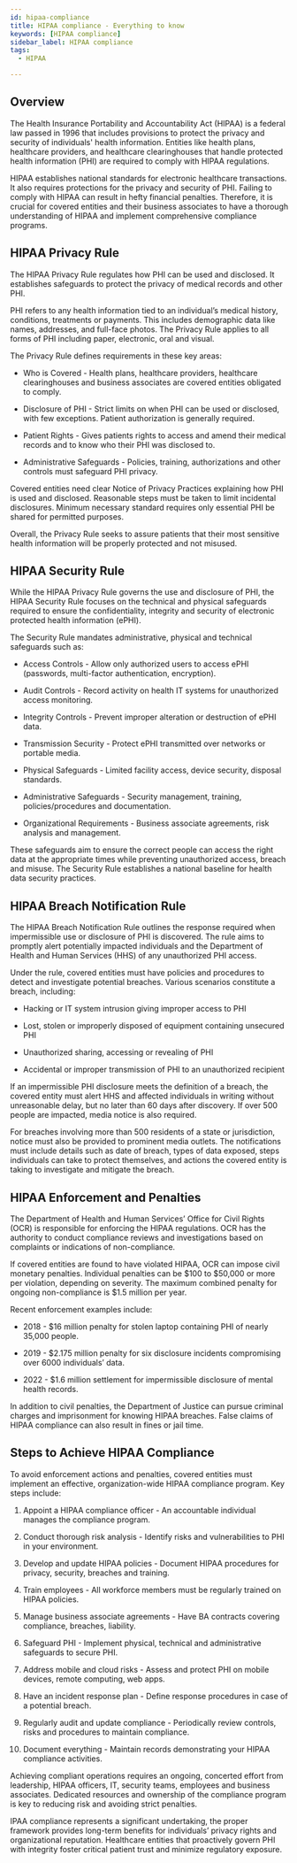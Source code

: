 ```yaml
---
id: hipaa-compliance
title: HIPAA compliance - Everything to know
keywords: [HIPAA compliance]
sidebar_label: HIPAA compliance
tags:
  - HIPAA

---
```

## Overview 



The Health Insurance Portability and Accountability Act (HIPAA) is a federal law passed in 1996 that includes provisions to protect the privacy and security of individuals' health information. Entities like health plans, healthcare providers, and healthcare clearinghouses that handle protected health information (PHI) are required to comply with HIPAA regulations. 

HIPAA establishes national standards for electronic healthcare transactions. It also requires protections for the privacy and security of PHI. Failing to comply with HIPAA can result in hefty financial penalties. Therefore, it is crucial for covered entities and their business associates to have a thorough understanding of HIPAA and implement comprehensive compliance programs.


## HIPAA Privacy Rule

The HIPAA Privacy Rule regulates how PHI can be used and disclosed. It establishes safeguards to protect the privacy of medical records and other PHI.

PHI refers to any health information tied to an individual’s medical history, conditions, treatments or payments. This includes demographic data like names, addresses, and full-face photos. The Privacy Rule applies to all forms of PHI including paper, electronic, oral and visual.

The Privacy Rule defines requirements in these key areas:

- Who is Covered - Health plans, healthcare providers, healthcare clearinghouses and business associates are covered entities obligated to comply.  

- Disclosure of PHI - Strict limits on when PHI can be used or disclosed, with few exceptions. Patient authorization is generally required.

- Patient Rights - Gives patients rights to access and amend their medical records and to know who their PHI was disclosed to.

- Administrative Safeguards - Policies, training, authorizations and other controls must safeguard PHI privacy. 

Covered entities need clear Notice of Privacy Practices explaining how PHI is used and disclosed. Reasonable steps must be taken to limit incidental disclosures. Minimum necessary standard requires only essential PHI be shared for permitted purposes. 

Overall, the Privacy Rule seeks to assure patients that their most sensitive health information will be properly protected and not misused.

## HIPAA Security Rule 

While the HIPAA Privacy Rule governs the use and disclosure of PHI, the HIPAA Security Rule focuses on the technical and physical safeguards required to ensure the confidentiality, integrity and security of electronic protected health information (ePHI).

The Security Rule mandates administrative, physical and technical safeguards such as:

- Access Controls - Allow only authorized users to access ePHI (passwords, multi-factor authentication, encryption).

- Audit Controls - Record activity on health IT systems for unauthorized access monitoring.

- Integrity Controls - Prevent improper alteration or destruction of ePHI data.

- Transmission Security - Protect ePHI transmitted over networks or portable media.

- Physical Safeguards - Limited facility access, device security, disposal standards. 

- Administrative Safeguards - Security management, training, policies/procedures and documentation.

- Organizational Requirements - Business associate agreements, risk analysis and management.

These safeguards aim to ensure the correct people can access the right data at the appropriate times while preventing unauthorized access, breach and misuse. The Security Rule establishes a national baseline for health data security practices.

## HIPAA Breach Notification Rule

The HIPAA Breach Notification Rule outlines the response required when impermissible use or disclosure of PHI is discovered. The rule aims to promptly alert potentially impacted individuals and the Department of Health and Human Services (HHS) of any unauthorized PHI access.

Under the rule, covered entities must have policies and procedures to detect and investigate potential breaches. Various scenarios constitute a breach, including:

- Hacking or IT system intrusion giving improper access to PHI

- Lost, stolen or improperly disposed of equipment containing unsecured PHI

- Unauthorized sharing, accessing or revealing of PHI 

- Accidental or improper transmission of PHI to an unauthorized recipient

If an impermissible PHI disclosure meets the definition of a breach, the covered entity must alert HHS and affected individuals in writing without unreasonable delay, but no later than 60 days after discovery. If over 500 people are impacted, media notice is also required. 

For breaches involving more than 500 residents of a state or jurisdiction, notice must also be provided to prominent media outlets. The notifications must include details such as date of breach, types of data exposed, steps individuals can take to protect themselves, and actions the covered entity is taking to investigate and mitigate the breach.

## HIPAA Enforcement and Penalties 

The Department of Health and Human Services’ Office for Civil Rights (OCR) is responsible for enforcing the HIPAA regulations. OCR has the authority to conduct compliance reviews and investigations based on complaints or indications of non-compliance. 

If covered entities are found to have violated HIPAA, OCR can impose civil monetary penalties. Individual penalties can be $100 to $50,000 or more per violation, depending on severity. The maximum combined penalty for ongoing non-compliance is $1.5 million per year.

Recent enforcement examples include:

- 2018 - $16 million penalty for stolen laptop containing PHI of nearly 35,000 people.

- 2019 - $2.175 million penalty for six disclosure incidents compromising over 6000 individuals’ data.

- 2022 - $1.6 million settlement for impermissible disclosure of mental health records.

In addition to civil penalties, the Department of Justice can pursue criminal charges and imprisonment for knowing HIPAA breaches. False claims of HIPAA compliance can also result in fines or jail time.

## Steps to Achieve HIPAA Compliance

To avoid enforcement actions and penalties, covered entities must implement an effective, organization-wide HIPAA compliance program. Key steps include:

1. Appoint a HIPAA compliance officer - An accountable individual manages the compliance program.

2. Conduct thorough risk analysis - Identify risks and vulnerabilities to PHI in your environment. 

3. Develop and update HIPAA policies - Document HIPAA procedures for privacy, security, breaches and training.

4. Train employees - All workforce members must be regularly trained on HIPAA policies.

5. Manage business associate agreements - Have BA contracts covering compliance, breaches, liability.

6. Safeguard PHI - Implement physical, technical and administrative safeguards to secure PHI.

7. Address mobile and cloud risks - Assess and protect PHI on mobile devices, remote computing, web apps. 

8. Have an incident response plan - Define response procedures in case of a potential breach.

9. Regularly audit and update compliance - Periodically review controls, risks and procedures to maintain compliance.

10. Document everything - Maintain records demonstrating your HIPAA compliance activities.

Achieving compliant operations requires an ongoing, concerted effort from leadership, HIPAA officers, IT, security teams, employees and business associates. Dedicated resources and ownership of the compliance program is key to reducing risk and avoiding strict penalties.

IPAA compliance represents a significant undertaking, the proper framework provides long-term benefits for individuals’ privacy rights and organizational reputation. Healthcare entities that proactively govern PHI with integrity foster critical patient trust and minimize regulatory exposure.
